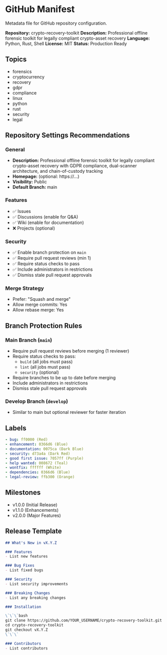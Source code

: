 # GitHub Manifest

Metadata file for GitHub repository configuration.

**Repository:** crypto-recovery-toolkit
**Description:** Professional offline forensic toolkit for legally compliant crypto-asset recovery
**Language:** Python, Rust, Shell
**License:** MIT
**Status:** Production Ready

## Topics

- forensics
- cryptocurrency
- recovery
- gdpr
- compliance
- linux
- python
- rust
- security
- legal

## Repository Settings Recommendations

### General
- **Description:** Professional offline forensic toolkit for legally compliant crypto-asset recovery with GDPR compliance, dual-scanner architecture, and chain-of-custody tracking
- **Homepage:** (optional: https://...)
- **Visibility:** Public
- **Default Branch:** main

### Features
- ✅ Issues
- ✅ Discussions (enable for Q&A)
- ✅ Wiki (enable for documentation)
- ❌ Projects (optional)

### Security
- ✅ Enable branch protection on `main`
- ✅ Require pull request reviews (min 1)
- ✅ Require status checks to pass
- ✅ Include administrators in restrictions
- ✅ Dismiss stale pull request approvals

### Merge Strategy
- Prefer: "Squash and merge"
- Allow merge commits: Yes
- Allow rebase merge: Yes

## Branch Protection Rules

### Main Branch (`main`)
- Require pull request reviews before merging (1 reviewer)
- Require status checks to pass:
  - `build` (all jobs must pass)
  - `lint` (all jobs must pass)
  - `security` (optional)
- Require branches to be up to date before merging
- Include administrators in restrictions
- Dismiss stale pull request approvals

### Develop Branch (`develop`)
- Similar to main but optional reviewer for faster iteration

## Labels

```yaml
- bug: ff0000 (Red)
- enhancement: 0366d6 (Blue)
- documentation: 0075ca (Dark Blue)
- security: d73a4a (Dark Red)
- good first issue: 7057ff (Purple)
- help wanted: 008672 (Teal)
- wontfix: ffffff (White)
- dependencies: 0366d6 (Blue)
- legal-review: ffb300 (Orange)
```

## Milestones

- v1.0.0 (Initial Release)
- v1.1.0 (Enhancements)
- v2.0.0 (Major Features)

## Release Template

```markdown
## What's New in vX.Y.Z

### Features
- List new features

### Bug Fixes
- List fixed bugs

### Security
- List security improvements

### Breaking Changes
- List any breaking changes

### Installation

\`\`\`bash
git clone https://github.com/YOUR_USERNAME/crypto-recovery-toolkit.git
cd crypto-recovery-toolkit
git checkout vX.Y.Z
\`\`\`

### Contributors
- List contributors
```
